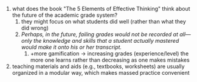 1. what does the book "The 5 Elements of Effective Thinking" think about the future of the academic grade system?
	1. they might focus on what students did well (rather than what they did wrong)
	2. *Perhaps, in the future, failing grades would not be recorded at all—only the knowledge and skills that a student actually mastered would make it onto his or her transcript.*
		1. +more gamification → increasing grades (experience/level) the more one learns rather than decreasing as one makes mistakes
2. teaching materials and aids (e.g., textbooks, worksheets) are usually organized in a modular way, which makes massed practice convenient
